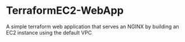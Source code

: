 # TerraformEC2-WebApp
A simple terraform web application that serves an NGINX by building an EC2 instance using the default VPC
